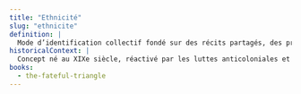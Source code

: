 ```yaml
---
title: "Ethnicité"
slug: "ethnicite"
definition: |
  Mode d’identification collectif fondé sur des récits partagés, des pratiques culturelles et une mémoire historique. Processus discursif et positionnement politique, non héritage figé.
historicalContext: |
  Concept né au XIXe siècle, réactivé par les luttes anticoloniales et les Cultural Studies. Transformé dans les années 1980–1990 par les théories diasporiques.
books:
  - the-fateful-triangle
---
```

